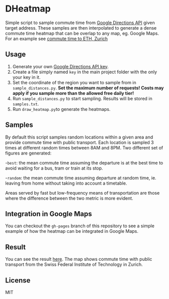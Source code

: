# DHeatmap
Simple script to sample commute time from [Google Directions API](https://developers.google.com/maps/documentation/directions/) given target address.
These samples are then interpolated to generate a dense commute time heatmap that can be overlap to any map, eg. Google Maps. For an example see [commute time to ETH, Zurich](https://marcoancona.github.io/DHeatmap/)

## Usage

1. Generate your own [Google Directions API key](https://developers.google.com/maps/documentation/directions/).
2. Create a file simply named `key` in the main project folder with the only your key in it.
3. Set the coordinate of the region you want to sample from in `sample_distances.py`. 
**Set the maximum number of requests! Costs may apply if you sample more than the allowed free daily tier!**
4. Run `sample_distances.py` to start sampling. Results will be stored in `samples.txt`.
5. Run `draw_heatmap.py`to generate the heatmaps.


## Samples
By default this script samples random locations within a given area and provide commute time with public transport. Each location is sampled 3 times at different random times between 8AM and 8PM.
Two different set of figures are generated:

-`best`: the mean commute time assuming the departure is at the best time to avoid waiting for a bus, tram or train at its stop.

-`random`: the mean commute time assuming departure at random time, ie. leaving from home without taking into account a timetable.

Areas served by fast but low-frequency means of transportation are those where the difference between the two metric is more evident.


## Integration in Google Maps
You can checkout the `gh-pages` branch of this repository to see a simple example of how the heatmap can be integrated in Google Maps.

## Result
You can see the result [here](https://marcoancona.github.io/DHeatmap/). The map shows commute time with public transport from the Swiss Federal Institute of Technology in Zurich.

## License
MIT
